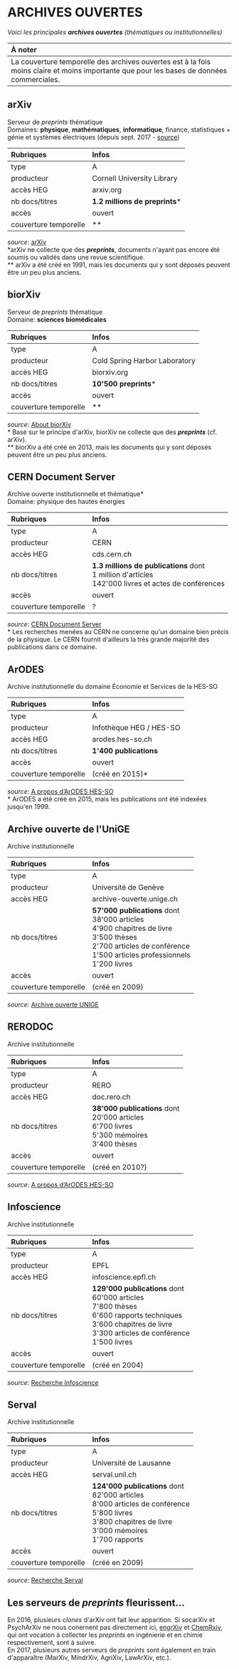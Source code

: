 # ARCHIVES OUVERTES

*Voici les principales **archives ouvertes** (thématiques ou institutionnelles)*   

| À noter |
| :------ |
| La couverture temporelle des archives ouvertes est à la fois moins claire et moins importante que pour les bases de données commerciales. |

## arXiv
Serveur de *preprints* thématique   
Domaines: **physique**, **mathématiques**, **informatique**, finance, statistiques + génie et systèmes électriques (depuis sept. 2017 - [source](https://arxiv.org/help/eess/announcement))

| Rubriques | Infos |
| :-------- | :---- |
| type | A |
| producteur | Cornell University Library |
| accès HEG | arxiv.org |
| nb docs/titres | **1.2 millions de preprints**\* |
| accès | ouvert |
| couverture temporelle | \** |

*source*: [arXiv](https://arxiv.org/)   
\*arXiv ne collecte que des ***preprints***, documents n'ayant pas encore été soumis ou validés dans une revue scientifique.   
\** arXiv a été créé en 1991, mais les documents qui y sont déposés peuvent être un peu plus anciens.   


## biorXiv
Serveur de *preprints* thématique   
Domaine: **sciences biomédicales**

| Rubriques | Infos |
| :-------- | :---- |
| type | A |
| producteur | Cold Spring Harbor Laboratory |
| accès HEG | biorxiv.org |
| nb docs/titres | **10'500 preprints**\* |
| accès | ouvert |
| couverture temporelle | \** |

*source*: [About biorXiv](http://biorxiv.org/about-biorxiv)   
\* Basé sur le principe d'arXiv, biorXiv ne collecte que des ***preprints*** (cf. arXiv).   
\** biorXiv a été créé en 2013, mais les documents qui y sont déposés peuvent être un peu plus anciens.   


## CERN Document Server
Archive ouverte institutionnelle et thématique\*   
Domaine: physique des hautes énergies

| Rubriques | Infos |
| :-------- | :---- |
| type | A |
| producteur | CERN |
| accès HEG | cds.cern.ch |
| nb docs/titres | **1.3 millions de publications** dont <br/>1 million d'articles <br/>142'000 livres et actes de conférences |
| accès | ouvert |
| couverture temporelle | ? |

*source*: [CERN Document Server](https://cds.cern.ch/)   
\* Les recherches menées au CERN ne concerne qu'un domaine bien précis de la physique. Le CERN fournit d'ailleurs la très grande majorité des publications dans ce domaine.


## ArODES
Archive institutionnelle du domaine Économie et Services de la HES-SO

| Rubriques | Infos |
| :-------- | :---- |
| type | A |
| producteur | Infothèque HEG / HES-SO |
| accès HEG | arodes.hes-so.ch |
| nb docs/titres | **1'400 publications** |
| accès | ouvert |
| couverture temporelle | (créé en 2015)\* |

*source*: [A propos d’ArODES HES-SO](http://arodes.hes-so.ch/static/about-fr.html)   
\* ArODES a été créé en 2015, mais les publications ont été indexées jusqu'en 1999.


## Archive ouverte de l'UniGE
Archive institutionnelle

| Rubriques | Infos |
| :-------- | :---- |
| type | A |
| producteur | Université de Genève |
| accès HEG | archive-ouverte.unige.ch |
| nb docs/titres | **57'000 publications** dont <br/>38'000 articles <br/>4'900 chapitres de livre <br/> 3'500 thèses <br/>2'700 articles de conférence <br/>1'500 articles professionnels <br/> 1'200 livres |
| accès | ouvert |
| couverture temporelle | (créé en 2009) |

*source*: [Archive ouverte UNIGE](https://archive-ouverte.unige.ch/documents/facets?clear=true)   


## RERODOC
Archive institutionnelle

| Rubriques | Infos |
| :-------- | :---- |
| type | A |
| producteur | RERO |
| accès HEG | doc.rero.ch |
| nb docs/titres | **38'000 publications** dont <br/>20'000 articles <br/>6'700 livres <br/>5'300 mémoires <br/> 3'400 thèses |
| accès | ouvert |
| couverture temporelle | (créé en 2010?) |

*source*: [A propos d’ArODES HES-SO](http://arodes.hes-so.ch/static/about-fr.html)   


## Infoscience
Archive institutionnelle

| Rubriques | Infos |
| :-------- | :---- |
| type | A |
| producteur | EPFL |
| accès HEG | infoscience.epfl.ch |
| nb docs/titres | **129'000 publications** dont <br/>60'000 articles <br/>7'800 thèses <br/>6'600 rapports techniques <br/> 3'600 chapitres de livre <br/>3'300 articles de conférence <br/> 1'500 livres |
| accès | ouvert |
| couverture temporelle | (créé en 2004) |

*source*: [Recherche Infoscience](https://infoscience.epfl.ch/)   


## Serval
Archive institutionnelle

| Rubriques | Infos |
| :-------- | :---- |
| type | A |
| producteur | Université de Lausanne |
| accès HEG | serval.unil.ch |
| nb docs/titres | **124'000 publications** dont <br/>82'000 articles <br/>8'000 articles de conférence <br/>5'800 livres <br/>3'800 chapitres de livre <br/>3'000 mémoires <br/>1'700 rapports |
| accès | ouvert |
| couverture temporelle | (créé en 2009) |

*source*: [Recherche Serval](https://serval.unil.ch/)   


## Les serveurs de *preprints* fleurissent...

En 2016, plusieurs *clones* d'arXiv ont fait leur apparition. Si socarXiv et PsychArXiv ne nous conernent pas directement ici, [engrXiv](https://osf.io/preprints/engrxiv/) et [ChemRxiv](http://www.chemrxiv.org/), qui ont vocation à collecter les *preprints* en ingénierie et en chimie respectivement, sont à suivre. <br/>En 2017, plusieurs autres serveurs de *preprints* sont également en train d'apparaître (MarXiv, MindrXiv, AgriXiv, LawArXiv, etc.).
